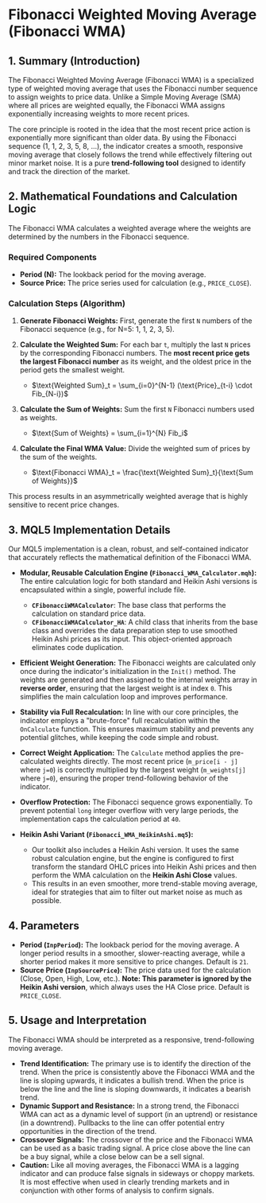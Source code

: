# Fibonacci Weighted Moving Average (Fibonacci WMA)

## 1. Summary (Introduction)

The Fibonacci Weighted Moving Average (Fibonacci WMA) is a specialized type of weighted moving average that uses the Fibonacci number sequence to assign weights to price data. Unlike a Simple Moving Average (SMA) where all prices are weighted equally, the Fibonacci WMA assigns exponentially increasing weights to more recent prices.

The core principle is rooted in the idea that the most recent price action is exponentially more significant than older data. By using the Fibonacci sequence (1, 1, 2, 3, 5, 8, ...), the indicator creates a smooth, responsive moving average that closely follows the trend while effectively filtering out minor market noise. It is a pure **trend-following tool** designed to identify and track the direction of the market.

## 2. Mathematical Foundations and Calculation Logic

The Fibonacci WMA calculates a weighted average where the weights are determined by the numbers in the Fibonacci sequence.

### Required Components

- **Period (N):** The lookback period for the moving average.
- **Source Price:** The price series used for calculation (e.g., `PRICE_CLOSE`).

### Calculation Steps (Algorithm)

1. **Generate Fibonacci Weights:** First, generate the first `N` numbers of the Fibonacci sequence (e.g., for N=5: 1, 1, 2, 3, 5).

2. **Calculate the Weighted Sum:** For each bar `t`, multiply the last `N` prices by the corresponding Fibonacci numbers. The **most recent price gets the largest Fibonacci number** as its weight, and the oldest price in the period gets the smallest weight.
    - $\text{Weighted Sum}_t = \sum_{i=0}^{N-1} (\text{Price}_{t-i} \cdot Fib_{N-i})$

3. **Calculate the Sum of Weights:** Sum the first `N` Fibonacci numbers used as weights.
    - $\text{Sum of Weights} = \sum_{i=1}^{N} Fib_i$

4. **Calculate the Final WMA Value:** Divide the weighted sum of prices by the sum of the weights.
    - $\text{Fibonacci WMA}_t = \frac{\text{Weighted Sum}_t}{\text{Sum of Weights}}$

This process results in an asymmetrically weighted average that is highly sensitive to recent price changes.

## 3. MQL5 Implementation Details

Our MQL5 implementation is a clean, robust, and self-contained indicator that accurately reflects the mathematical definition of the Fibonacci WMA.

- **Modular, Reusable Calculation Engine (`Fibonacci_WMA_Calculator.mqh`):** The entire calculation logic for both standard and Heikin Ashi versions is encapsulated within a single, powerful include file.
  - **`CFibonacciWMACalculator`**: The base class that performs the calculation on standard price data.
  - **`CFibonacciWMACalculator_HA`**: A child class that inherits from the base class and overrides the data preparation step to use smoothed Heikin Ashi prices as its input. This object-oriented approach eliminates code duplication.

- **Efficient Weight Generation:** The Fibonacci weights are calculated only once during the indicator's initialization in the `Init()` method. The weights are generated and then assigned to the internal weights array in **reverse order**, ensuring that the largest weight is at index `0`. This simplifies the main calculation loop and improves performance.

- **Stability via Full Recalculation:** In line with our core principles, the indicator employs a "brute-force" full recalculation within the `OnCalculate` function. This ensures maximum stability and prevents any potential glitches, while keeping the code simple and robust.

- **Correct Weight Application:** The `Calculate` method applies the pre-calculated weights directly. The most recent price (`m_price[i - j]` where `j=0`) is correctly multiplied by the largest weight (`m_weights[j]` where `j=0`), ensuring the proper trend-following behavior of the indicator.

- **Overflow Protection:** The Fibonacci sequence grows exponentially. To prevent potential `long` integer overflow with very large periods, the implementation caps the calculation period at `40`.

- **Heikin Ashi Variant (`Fibonacci_WMA_HeikinAshi.mq5`):**
  - Our toolkit also includes a Heikin Ashi version. It uses the same robust calculation engine, but the engine is configured to first transform the standard OHLC prices into Heikin Ashi prices and then perform the WMA calculation on the **Heikin Ashi Close** values.
  - This results in an even smoother, more trend-stable moving average, ideal for strategies that aim to filter out market noise as much as possible.

## 4. Parameters

- **Period (`InpPeriod`):** The lookback period for the moving average. A longer period results in a smoother, slower-reacting average, while a shorter period makes it more sensitive to price changes. Default is `21`.
- **Source Price (`InpSourcePrice`):** The price data used for the calculation (Close, Open, High, Low, etc.). **Note: This parameter is ignored by the Heikin Ashi version**, which always uses the HA Close price. Default is `PRICE_CLOSE`.

## 5. Usage and Interpretation

The Fibonacci WMA should be interpreted as a responsive, trend-following moving average.

- **Trend Identification:** The primary use is to identify the direction of the trend. When the price is consistently above the Fibonacci WMA and the line is sloping upwards, it indicates a bullish trend. When the price is below the line and the line is sloping downwards, it indicates a bearish trend.
- **Dynamic Support and Resistance:** In a strong trend, the Fibonacci WMA can act as a dynamic level of support (in an uptrend) or resistance (in a downtrend). Pullbacks to the line can offer potential entry opportunities in the direction of the trend.
- **Crossover Signals:** The crossover of the price and the Fibonacci WMA can be used as a basic trading signal. A price close above the line can be a buy signal, while a close below can be a sell signal.
- **Caution:** Like all moving averages, the Fibonacci WMA is a lagging indicator and can produce false signals in sideways or choppy markets. It is most effective when used in clearly trending markets and in conjunction with other forms of analysis to confirm signals.
